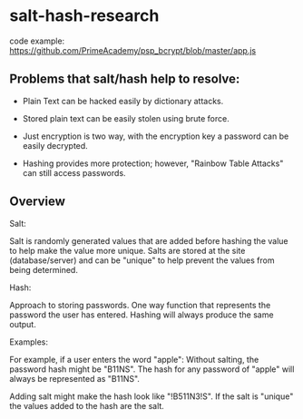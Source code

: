 # salt-hash-research

code example: https://github.com/PrimeAcademy/psp_bcrypt/blob/master/app.js

## Problems that salt/hash help to resolve:

- Plain Text can be hacked easily by dictionary attacks. 

- Stored plain text can be easily stolen using brute force.

- Just encryption is two way, with the encryption key a password can be easily decrypted.

- Hashing provides more protection; however, "Rainbow Table Attacks" can still access passwords.


## Overview

Salt:

Salt is randomly generated values that are added before hashing the value to help make the value more unique.
Salts are stored at the site (database/server) and can be "unique" to help prevent the values from being determined.

Hash:

Approach to storing passwords. One way function that represents the password the user has entered.
Hashing will always produce the same output.

Examples:

For example, if a user enters the word "apple":
Without salting, the password hash might be "B11NS".
The hash for any password of "apple" will always be represented as "B11NS".

Adding salt might make the hash look like "!B511N3!S".
If the salt is "unique" the values added to the hash are the salt.

